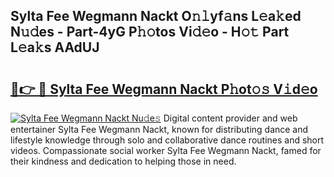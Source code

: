 ## Sylta Fee Wegmann Nackt O𝚗𝚕yf𝚊ns L𝚎a𝚔ed N𝚞𝚍es - Part-4yG P𝚑𝚘tos Vi𝚍𝚎o - H𝚘𝚝 Part L𝚎a𝚔s AAdUJ

# <h2><a href="http://kf1t0g.oniu.top/?m=Sylta+Fee+Wegmann+Nackt">🔗👉 🔴 Sylta Fee Wegmann Nackt P𝚑ot𝚘𝚜 V𝚒d𝚎o</a></h2>

[![Sylta Fee Wegmann Nackt Nu𝚍e𝚜](https://i.imgur.com/0qMVB7G.gif)](http://kf1t0g.oniu.top/?m=Sylta+Fee+Wegmann+Nackt)
Digital content provider and web entertainer Sylta Fee Wegmann Nackt, known for distributing dance and lifestyle knowledge through solo and collaborative dance routines and short videos. Compassionate social worker Sylta Fee Wegmann Nackt, famed for their kindness and dedication to helping those in need.  

